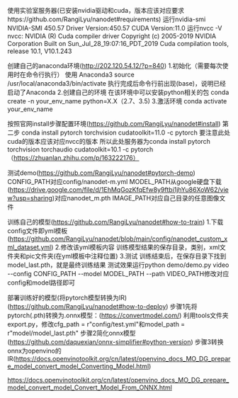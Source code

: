 使用实验室服务器(已安装nvidia驱动和cuda，版本应该对应要求https://github.com/RangiLyu/nanodet#requirements)
运行nvidia-smi
NVIDIA-SMI 450.57 Driver Version:450.57 CUDA Version:11.0
运行nvcc -V
nvcc: NVIDIA (R) Cuda compiler driver
Copyright (c) 2005-2019 NVIDIA Corporation
Built on Sun_Jul_28_19:07:16_PDT_2019
Cuda compilation tools, release 10.1, V10.1.243


创建自己的anaconda环境(http://202.120.54.12/?p=840)
1.初始化（需要每次使用时在命令行执行）
使用 Anaconda3
source /usr/local/anaconda3/bin/activate
执行完成后命令行前出现(base)，说明已经启动了Anaconda
2.创建自己的环境
在该环境中可以安装python相关的包
conda create -n your_env_name python=X.X（2.7、3.5)
3.激活环境
conda activate your_env_name




按照官网install步骤配置环境(https://github.com/RangiLyu/nanodet#install)
第二步 conda install pytorch torchvision cudatoolkit=11.0 -c pytorch 要注意此处cuda的版本应该对应nvcc的版本
所以此处服务器为conda install pytorch torchvision torchaudio cudatoolkit=10.1 -c pytorch
（https://zhuanlan.zhihu.com/p/163222176）



测试demo(https://github.com/RangiLyu/nanodet#pytorch-demo)
CONFIG_PATH对应config/nanodet-m.yml
MODEL_PATH从google硬盘下载(https://drive.google.com/file/d/1EhMqGozKfqEfw8y9ftbi1jhYu86XoW62/view?usp=sharing)对应nanodet_m.pth
IMAGE_PATH对应自己目录的任意图像文件





训练自己的模型(https://github.com/RangiLyu/nanodet#how-to-train)
1.下载config文件即yml模板(https://github.com/RangiLyu/nanodet/blob/main/config/nanodet_custom_xml_dataset.yml)
2.修改该yml模板内容
训练模型结果的保存目录，类别，xml文件夹和pic文件夹(在yml模板中注释位置)
3.测试
训练结束后，在保存目录下找到model_last.pth，就是最终训练结果
测试效果运行python demo/demo.py video --config CONFIG_PATH --model MODEL_PATH --path VIDEO_PATH修改对应config和model路径即可




部署训练好的模型(将pytorch模型转换为IR)(https://github.com/RangiLyu/nanodet#how-to-deploy)
步骤1先将pytorch(.pth)转换为.onnx模型：(https://convertmodel.com/)
利用tools文件夹export.py，修改cfg_path = r"config/test.yml"和model_path = r"model/model_last.pth"
步骤2简化onnx模型(https://github.com/daquexian/onnx-simplifier#python-version)
步骤3转换onnx为openvino的IR(https://docs.openvinotoolkit.org/cn/latest/openvino_docs_MO_DG_prepare_model_convert_model_Converting_Model.html)

https://docs.openvinotoolkit.org/cn/latest/openvino_docs_MO_DG_prepare_model_convert_model_Convert_Model_From_ONNX.html

